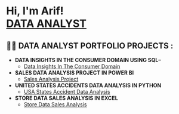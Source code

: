 <h1>Hi, I'm Arif! <br/><a href="https://github.com/arifshaikh0101">DATA ANALYST</a>
<h2>👨‍💻 DATA ANALYST PORTFOLIO PROJECTS :</h2>

- <b>DATA INSIGHTS IN THE CONSUMER DOMAIN USING SQL– </b>
  - [Data Insights In The Consumer Domain](https://github.com/arifshaikh0101/Data-insights-project-in-SQL-)
- <b>SALES DATA ANALYSIS PROJECT IN POWER BI </b>
  - [Sales Analysis Project](https://github.com/arifshaikh0101/SALES-INSIGHTS-DATA-ANALYSIS-PROJECT-) 
- <b>UNITED STATES ACCIDENTS DATA ANALYSIS IN PYTHON </b>
  - [USA States Accident Data Analysis](https://github.com/arifshaikh0101/USA-ACCIDENTS-DATA-ANALYSIS-)
- <b>STORE DATA SALES ANALYSIS IN EXCEL</b>
  - [Store Data Sales Analysis](https://github.com/arifshaikh0101/STORE-DATA-SALES-ANALYSIS)
  

